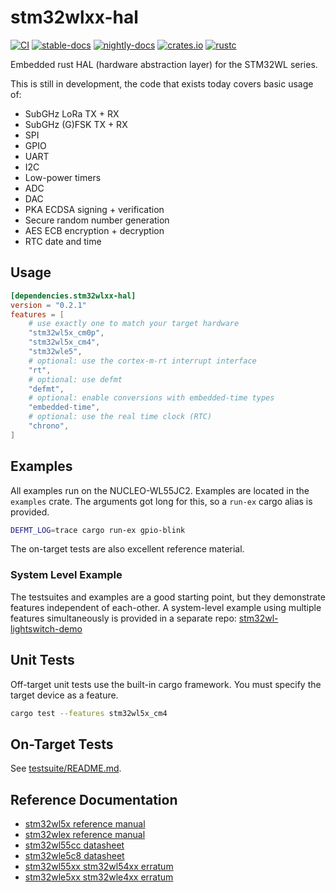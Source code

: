# stm32wlxx-hal

[![CI](https://github.com/stm32-rs/stm32wlxx-hal/workflows/CI/badge.svg)](https://github.com/stm32-rs/stm32wlxx-hal/actions?query=branch%3Amain)
[![stable-docs](https://img.shields.io/badge/docs-stable-blue)](https://docs.rs/stm32wlxx-hal/)
[![nightly-docs](https://img.shields.io/badge/docs-nightly-black)](https://stm32-rs.github.io/stm32wlxx-hal/stm32wlxx_hal/index.html)
[![crates.io](https://img.shields.io/crates/v/stm32wlxx-hal.svg)](https://crates.io/crates/stm32wlxx-hal)
[![rustc](https://img.shields.io/badge/rustc-1.57+-blue.svg)](https://doc.rust-lang.org/cargo/reference/manifest.html#the-rust-version-field)

Embedded rust HAL (hardware abstraction layer) for the STM32WL series.

This is still in development, the code that exists today covers basic usage of:

* SubGHz LoRa TX + RX
* SubGHz (G)FSK TX + RX
* SPI
* GPIO
* UART
* I2C
* Low-power timers
* ADC
* DAC
* PKA ECDSA signing + verification
* Secure random number generation
* AES ECB encryption + decryption
* RTC date and time

## Usage

```toml
[dependencies.stm32wlxx-hal]
version = "0.2.1"
features = [
    # use exactly one to match your target hardware
    "stm32wl5x_cm0p",
    "stm32wl5x_cm4",
    "stm32wle5",
    # optional: use the cortex-m-rt interrupt interface
    "rt",
    # optional: use defmt
    "defmt",
    # optional: enable conversions with embedded-time types
    "embedded-time",
    # optional: use the real time clock (RTC)
    "chrono",
]
```

## Examples

All examples run on the NUCLEO-WL55JC2. Examples are located in the `examples` crate. The arguments got long for this, so a `run-ex` cargo alias is provided.

```bash
DEFMT_LOG=trace cargo run-ex gpio-blink
```

The on-target tests are also excellent reference material.

### System Level Example

The testsuites and examples are a good starting point, but they demonstrate features independent of each-other. A system-level example using multiple features simultaneously is provided in a separate repo: [stm32wl-lightswitch-demo](https://github.com/newAM/stm32wl-lightswitch-demo)

## Unit Tests

Off-target unit tests use the built-in cargo framework. You must specify the target device as a feature.

```bash
cargo test --features stm32wl5x_cm4
```

## On-Target Tests

See [testsuite/README.md](https://github.com/stm32-rs/stm32wlxx-hal/blob/main/testsuite/README.md).

## Reference Documentation

* [stm32wl5x reference manual](https://www.st.com/resource/en/reference_manual/rm0453-stm32wl5x-advanced-armbased-32bit-mcus-with-subghz-radio-solution-stmicroelectronics.pdf)
* [stm32wlex reference manual](https://www.st.com/resource/en/reference_manual/rm0461-stm32wlex-advanced-armbased-32bit-mcus-with-subghz-radio-solution-stmicroelectronics.pdf)
* [stm32wl55cc datasheet](https://www.st.com/resource/en/datasheet/stm32wl55cc.pdf)
* [stm32wle5c8 datasheet](https://www.st.com/resource/en/datasheet/stm32wle5c8.pdf)
* [stm32wl55xx stm32wl54xx erratum](https://www.st.com/resource/en/errata_sheet/es0500-stm32wl55xx-stm32wl54xx-device-errata-stmicroelectronics.pdf)
* [stm32wle5xx stm32wle4xx erratum](https://www.st.com/resource/en/errata_sheet/es0506-stm32wle5xx-stm32wle4xx-device-errata-stmicroelectronics.pdf)
